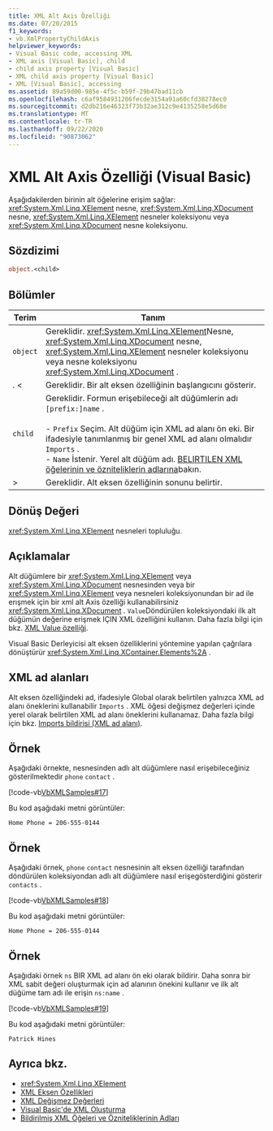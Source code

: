 ```yaml
---
title: XML Alt Axis Özelliği
ms.date: 07/20/2015
f1_keywords:
- vb.XmlPropertyChildAxis
helpviewer_keywords:
- Visual Basic code, accessing XML
- XML axis [Visual Basic], child
- child axis property [Visual Basic]
- XML child axis property [Visual Basic]
- XML [Visual Basic], accessing
ms.assetid: 89a59d00-985e-4f5c-b59f-29b47bad11cb
ms.openlocfilehash: c6af9584931206fecde3154a91a60cfd38278ec0
ms.sourcegitcommit: d2db216e46323f73b32ae312c9e4135258e5d68e
ms.translationtype: MT
ms.contentlocale: tr-TR
ms.lasthandoff: 09/22/2020
ms.locfileid: "90873062"
---
```

# <a name="xml-child-axis-property-visual-basic"></a>XML Alt Axis Özelliği (Visual Basic)

Aşağıdakilerden birinin alt öğelerine erişim sağlar: <xref:System.Xml.Linq.XElement> nesne, <xref:System.Xml.Linq.XDocument> nesne, <xref:System.Xml.Linq.XElement> nesneler koleksiyonu veya <xref:System.Xml.Linq.XDocument> nesne koleksiyonu.  
  
## <a name="syntax"></a>Sözdizimi  
  
```vb  
object.<child>  
```  
  
## <a name="parts"></a>Bölümler  
  
|Terim|Tanım|  
|---|---|  
|`object`|Gereklidir. <xref:System.Xml.Linq.XElement>Nesne, <xref:System.Xml.Linq.XDocument> nesne, <xref:System.Xml.Linq.XElement> nesneler koleksiyonu veya nesne koleksiyonu <xref:System.Xml.Linq.XDocument> .|  
|. <|Gereklidir. Bir alt eksen özelliğinin başlangıcını gösterir.|  
|`child`|Gereklidir. Formun erişebileceği alt düğümlerin adı `[prefix:]name` .<br /><br /> -   `Prefix` Seçim. Alt düğüm için XML ad alanı ön eki. Bir ifadesiyle tanımlanmış bir genel XML ad alanı olmalıdır `Imports` .<br />-   `Name` İstenir. Yerel alt düğüm adı. [BELIRTILEN XML öğelerinin ve özniteliklerin adlarına](../../programming-guide/language-features/xml/names-of-declared-xml-elements-and-attributes.md)bakın.|  
|>|Gereklidir. Alt eksen özelliğinin sonunu belirtir.|  
  
## <a name="return-value"></a>Dönüş Değeri  

 <xref:System.Xml.Linq.XElement> nesneleri topluluğu.  
  
## <a name="remarks"></a>Açıklamalar  

 Alt düğümlere bir <xref:System.Xml.Linq.XElement> veya <xref:System.Xml.Linq.XDocument> nesnesinden veya bir <xref:System.Xml.Linq.XElement> veya nesneleri koleksiyonundan bir ad ile erışmek için bir xml alt Axis özelliği kullanabilirsiniz <xref:System.Xml.Linq.XDocument> . `Value`Döndürülen koleksiyondaki ilk alt düğümün değerine erişmek IÇIN XML özelliğini kullanın. Daha fazla bilgi için bkz. [XML Value özelliği](xml-value-property.md).  
  
 Visual Basic Derleyicisi alt eksen özelliklerini yöntemine yapılan çağrılara dönüştürür <xref:System.Xml.Linq.XContainer.Elements%2A> .  
  
## <a name="xml-namespaces"></a>XML ad alanları  

 Alt eksen özelliğindeki ad, ifadesiyle Global olarak belirtilen yalnızca XML ad alanı öneklerini kullanabilir `Imports` . XML öğesi değişmez değerleri içinde yerel olarak belirtilen XML ad alanı öneklerini kullanamaz. Daha fazla bilgi için bkz. [Imports bildirisi (XML ad alanı)](../statements/imports-statement-xml-namespace.md).  
  
## <a name="example"></a>Örnek  

 Aşağıdaki örnekte, nesnesinden adlı alt düğümlere nasıl erişebileceğiniz gösterilmektedir `phone` `contact` .  
  
 [!code-vb[VbXMLSamples#17](~/samples/snippets/visualbasic/VS_Snippets_VBCSharp/VbXMLSamples/VB/XMLSamples7.vb#17)]  
  
 Bu kod aşağıdaki metni görüntüler:  
  
 `Home Phone = 206-555-0144`  
  
## <a name="example"></a>Örnek  

 Aşağıdaki örnek, `phone` `contact` nesnesinin alt eksen özelliği tarafından döndürülen koleksiyondan adlı alt düğümlere nasıl erişegösterdiğini gösterir `contacts` .  
  
 [!code-vb[VbXMLSamples#18](~/samples/snippets/visualbasic/VS_Snippets_VBCSharp/VbXMLSamples/VB/XMLSamples7.vb#18)]  
  
 Bu kod aşağıdaki metni görüntüler:  
  
 `Home Phone = 206-555-0144`  
  
## <a name="example"></a>Örnek  

 Aşağıdaki örnek `ns` BIR XML ad alanı ön eki olarak bildirir. Daha sonra bir XML sabit değeri oluşturmak için ad alanının önekini kullanır ve ilk alt düğüme tam adı ile erişin `ns:name` .  
  
 [!code-vb[VbXMLSamples#19](~/samples/snippets/visualbasic/VS_Snippets_VBCSharp/VbXMLSamples/VB/XMLSamples8.vb#19)]  
  
 Bu kod aşağıdaki metni görüntüler:  
  
 `Patrick Hines`  
  
## <a name="see-also"></a>Ayrıca bkz.

- <xref:System.Xml.Linq.XElement>
- [XML Eksen Özellikleri](index.md)
- [XML Değişmez Değerleri](../xml-literals/index.md)
- [Visual Basic'de XML Oluşturma](../../programming-guide/language-features/xml/creating-xml.md)
- [Bildirilmiş XML Öğeleri ve Özniteliklerinin Adları](../../programming-guide/language-features/xml/names-of-declared-xml-elements-and-attributes.md)

